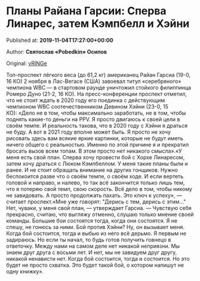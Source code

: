 
# Планы Райана Гарсии: Сперва Линарес, затем Кэмпбелл и Хэйни

Published at: **2019-11-04T17:27:00+00:00**

Author: **Святослав «Pobedkin» Осипов**

Original: [vRINGe](https://vringe.com/news/129218-plany-rayana-garsii-sperva-linares-zatem-kempbell-i-kheyni.htm)

Топ-проспект лёгкого веса (до 61,2 кг) американец Райан Гарсиа (19-0, 16 КО) 2 ноября в Лас-Вегасе (США) завоевал титул «серебряного» чемпиона WBC — в стартовом раунде уничтожил стойкого филиппинца Ромеро Дуно (21-2, 16 КО). На пресс-конференции проспект отметил, что не стоит ждать в 2020 году его поединка с действующим чемпионом WBC соотечественником Девином Хэйни (23-0, 15 КО): «Дело не в том, чтобы максимально заработать, не в том, чтобы поднять какие-то деньги на PPV. Я просто двигаюсь к своей цели в своём темпе. И реальность такова, что в 2020 году с Хэйни я драться не буду. А вот в 2021 году вполне может быть. Я просто не хочу рисовать здесь вам всякие яркие картинки, которые не будут иметь ничего общего с реальностью. Именно по этой причине я и прекратил бросать вызов всем топам. В этом просто нет никакого смысла».«У меня есть свой план. Сперва хочу провести бой с Хорхе Линаресом, затем хочу драться с Люком Кэмпбеллом. У меня такие планы были и ранее. И не стоит обращать внимание на других гонщиков. Нужно беспокоится разве что о своём темпе, о своём ходе. И если вертеть головой и направо, и налево, то так всё закончится только лишь тем, что я потеряю свой темп, свою скорость. Всё дело в том, чтобы никому не завидовать. А просто продолжать пахать. Это ключ к успеху», — считает проспект.«Мне уже говорят: "Дерись с тем, дерись с этим..." Нет, чуваки, у меня свой план, — утверждает Гарсиа. — Чувствую себя прекрасно, считаю, что выгляжу отменно, слушаю только мнение своей команды. Большие бои состоятся тогда, когда они состоятся. Я не спешу, не гонюсь за ними. Бой против Хэйни? Ну, он вызывает меня. Когда бой состоится, тогда и выбью из него всё дерьмо. Я первым не задираюсь. Но если ты начал, то будь готов получить говнецо в ответочку. Между нами на самом деле нет никакой неприязни. Мы знаем друг друга с восьми лет. И нет, мы не завидуем друг другу, никакой ненависти нет. Когда бой состоится, тогда и состоится. Но это будет не просто схватка. Это будет такой бой, о котором напишут не одну книжку».
